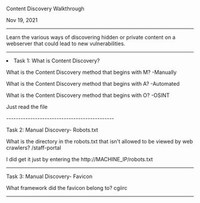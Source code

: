 Content Discovery Walkthrough

Nov 19, 2021

---------------------------------------------

Learn the various ways of discovering hidden or private content on a webserver that could lead to new vulnerabilities.

---------------------------------------------
<li>
Task 1: What is Content Discovery?

What is the Content Discovery method that begins with M?
-Manually

What is the Content Discovery method that begins with A?
-Automated

What is the Content Discovery method that begins with O?
-OSINT

Just read the file
</li>
---------------------------------------------

Task 2: Manual Discovery- Robots.txt

What is the directory in the robots.txt that isn't allowed to be viewed by web crawlers?
/staff-portal

I did get it just by entering the http://MACHINE_IP/robots.txt

---------------------------------------------

Task 3: Manual Discovery- Favicon

What framework did the favicon belong to?
cgiirc


---------------------------------------------


